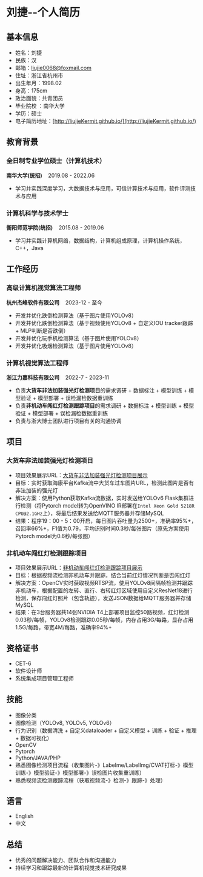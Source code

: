 # 刘捷--个人简历

## 基本信息
- 姓名：刘捷
- 民族：汉
- 邮箱：liujie0068@foxmail.com
- 住址：浙江省杭州市
- 出生年月：1998.02
- 身高：175cm
- 政治面貌：共青团员
- 毕业院校	：南华大学
- 学历：硕士
- 电子简历地址：[http://liujieKermit.github.io/](http://liujieKermit.github.io/)
 
## 教育背景
### 全日制专业学位硕士（计算机技术）
**南华大学(统招)**&nbsp;&nbsp;&nbsp;&nbsp;2019.08 - 2022.06
- 学习并实践深度学习，大数据技术与应用，可信计算技术与应用，软件评测技术与应用

### 计算机科学与技术学士
**衡阳师范学院(统招)**&nbsp;&nbsp;&nbsp;&nbsp;2015.08 - 2019.06
- 学习并实践计算机网络，数据结构，计算机组成原理，计算机操作系统，C++，Java

## 工作经历
### 高级计算机视觉算法工程师
**杭州杰峰软件有限公司**&nbsp;&nbsp;&nbsp;&nbsp;2023-12 - 至今
- 开发并优化跌倒检测算法（基于图片使用YOLOv8）
- 开发并优化跌倒检测算法（基于视频使用YOLOv8 + 自定义IOU tracker跟踪 + MLP判断是否跌倒）
- 开发并优化玩手机检测算法（基于图片使用YOLOv8）
- 开发并优化吸烟检测算法（基于图片使用YOLOv8）

### 计算机视觉算法工程师
**浙江力嘉科技有限公司**&nbsp;&nbsp;&nbsp;&nbsp;2022-7 - 2023-11
- 负责**大货车非法加装强光灯检测项目**的需求调研 + 数据标注 + 模型训练 + 模型验证 + 模型部署 + 误检漏检数据重训练
- 负责**非机动车闯红灯检测跟踪项目**的需求调研 + 数据标注 + 模型训练 + 模型验证 + 模型部署 + 误检漏检数据重训练
- 负责与浙大博士团队进行项目有关的沟通协调

## 项目
### 大货车非法加装强光灯检测项目
- 项目效果展示URL：[大货车非法加装强光灯检测项目展示](./项目结果展示.pdf)
- 目标：实时获取海康平台Kafka流中大货车过车图片URL，检测此图片是否有非法加装的强光灯
- 解决方案：使用Python获取Kafka流数据，实时发送给YOLOv6 Flask集群进行检测（将Pytorch model转为OpenVINO IR部署在`Intel Xeon Gold 5218R CPU@2.1GHz`上），将最后结果发送给MQTT服务器并存储MySQL
- 结果：程序19：00 - 5：00开启，每日图片吞吐量为2500+，准确率95%+，召回率66%+，F1值为0.79，平均识别时间0.3秒/每张图片（原先方案使用Pytorch model为0.6秒/每张图）

### 非机动车闯红灯检测跟踪项目
- 项目效果展示URL：[非机动车闯红灯检测跟踪项目展示](./项目结果展示.pdf)
- 目标：根据视频流检测非机动车并跟踪，结合当前红灯情况判断是否闯红灯
- 解决方案：OpenCV实时获取视频RTSP流，使用YOLOv8间隔帧检测并跟踪非机动车，根据配置的左转、直行、右转红灯区域使用自定义ResNet18进行检测，保存闯红灯照片（包含轨迹），发送JSON数据给MQTT服务器并存储MySQL
- 结果：在3台服务器共14张NVIDIA T4上部署项目监控50路视频，红灯检测0.03秒/每帧，YOLOv8检测跟踪0.05秒/每帧，内存占用3G/每路，显存占用1.5G/每路，带宽4M/每路，准确率94%+

## 资格证书
- CET-6
- 软件设计师
- 系统集成项目管理工程师

## 技能
- 图像分类
- 图像检测（YOLOv8, YOLOv5, YOLOv6）
- 行为识别（数据清洗 + 自定义dataloader + 自定义模型 + 训练 + 验证 + 推理 + 数据可视化）
- OpenCV
- Pytorch
- Python/JAVA/PHP
- 熟悉图像检测项目流程（收集图片-》Labelme/LabelImg/CVAT打标-》模型训练-》模型验证-》模型部署-》误检图片收集重训练）
- 熟悉视频流检测跟踪流程（获取视频流-》检测-》跟踪-》处理）

## 语言
- English
- 中文

## 总结
- 优秀的问题解决能力、团队合作和沟通能力
- 持续学习和跟踪最新的计算机视觉技术研究成果
